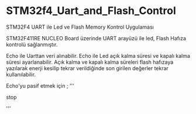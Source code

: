 # STM32f4_Uart_and_Flash_Control
STM32F4 UART ile Led ve Flash Memory Kontrol Uygulaması

STM32F411RE NUCLEO Board üzerinde UART arayüzü ile  led, Flash Hafıza kontrolü sağlanmıştır.

Echo ile Uarttan veri alınabilir.
Echo ile Led açık kalma süresi ve kapalı kalma süresi ayarlanabilir.
Açık kalma ve kapalı kalma süreleri flash hafızaya yazılarak enerji kesilip tekrar verildiğinde son girilen değerler tekrar kullanılabilir.

Echo'yu pasif etmek için ;
'''

stop

'''